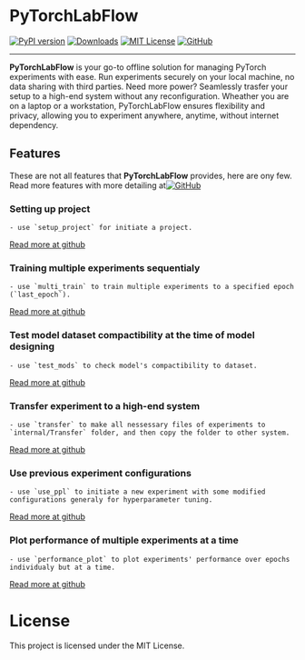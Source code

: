 # PyTorchLabFlow

[![PyPI version](https://badge.fury.io/py/pytorchlabflow.svg)](https://badge.fury.io/py/pytorchlabflow)
[![Downloads](https://static.pepy.tech/badge/Pytorchlabflow)](https://pepy.tech/project/Pytorchlabflow)
[![MIT License](https://img.shields.io/badge/License-MIT-green.svg)](./LICENSE)
[![GitHub](https://img.shields.io/badge/GitHub-Repo-black?style=flat&logo=github)](https://github.com/BBEK-Anand/PyTorchLabFlow)

---

**PyTorchLabFlow** is your go-to offline solution for managing PyTorch experiments with ease. Run experiments securely on your local machine, no data sharing with third parties. Need more power? Seamlessly trasfer your setup to a high-end system without any reconfiguration. Wheather you are on a laptop or a workstation, PyTorchLabFlow ensures flexibility and privacy, allowing you to experiment anywhere, anytime, without internet dependency.

## Features
These are not all features that **PyTorchLabFlow** provides, here are ony few. Read more features with more detailing at[![GitHub](https://img.shields.io/static/v1?label=&message=GitHub&color=black&logo=github&logoColor=white&style=flat-square)](https://github.com/BBEK-Anand/PyTorchLabFlow)

### Setting up project
    - use `setup_project` for initiate a project.
   [Read more at github](https://github.com/BBEK-Anand/PyTorchLabFlow#setup_project)
    
### Training multiple experiments sequentialy
    - use `multi_train` to train multiple experiments to a specified epoch (`last_epoch`).
   [Read more at github](https://github.com/BBEK-Anand/PyTorchLabFlow#multi_train)

### Test model dataset compactibility at the time of model designing
    - use `test_mods` to check model's compactibility to dataset.
   [Read more at github](https://github.com/BBEK-Anand/PyTorchLabFlow#test_mods)
   
### Transfer experiment to a high-end system
    - use `transfer` to make all nessessary files of experiments to `internal/Transfer` folder, and then copy the folder to other system.
   [Read more at github](https://github.com/BBEK-Anand/PyTorchLabFlow#transfer)

### Use previous experiment configurations
    - use `use_ppl` to initiate a new experiment with some modified configurations generaly for hyperparameter tuning.
   [Read more at github](https://github.com/BBEK-Anand/PyTorchLabFlow#use_ppl)

### Plot performance of multiple experiments at a time
    - use `performance_plot` to plot experiments' performance over epochs individualy but at a time.
   [Read more at github](https://github.com/BBEK-Anand/PyTorchLabFlow#performance_plot)


# License
This project is licensed under the MIT License.
